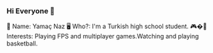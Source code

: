 ### Hi Everyone 👋

<!--
**yamacnz/yamacnz** is a ✨ _special_ ✨ repository because its `README.md` (this file) appears on your GitHub profile.

Here are some ideas to get you started:
-->
👀 Name: Yamaç Naz
🖥️ Who?: I'm a Turkish high school student.
🎮�🏀 Interests: Playing FPS  and multiplayer games.Watching and playing basketball.
